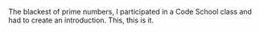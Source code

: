 The blackest of prime numbers, I participated in a Code School class and had to create an introduction. This, this is it.